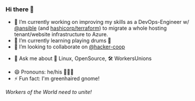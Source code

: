 ### Hi there 👋

<!--
**TheRojam/TheRojam** is a ✨ _special_ ✨ repository because its `README.md` (this file) appears on your GitHub profile.

Here are some ideas to get you started:
-->
- 🔭 I’m currently working on improving my skills as a DevOps-Engineer w/ [@ansible](https://github.com/ansible) (and [hashicorp/terraform](https://github.com/hashicorp/terraform)) to migrate a whole hosting tenant/website infrastructure to Azure.
- 🌱 I’m currently learning playing drums 🥁 
- 👯 I’m looking to collaborate on [@hacker-coop](https://github.com/hacker-coop)
<!-- 🤔 I’m looking for help with--> 
- 💬 Ask me about 🐧 Linux, OpenSource, 🛠 WorkersUnions
<!-- 📫 How to reach me: ...-->
- 😄 Pronouns: he/his  👨🏻‍💻
- ⚡ Fun fact: I'm greenhaired gnome!

_Workers of the World need to unite!_
